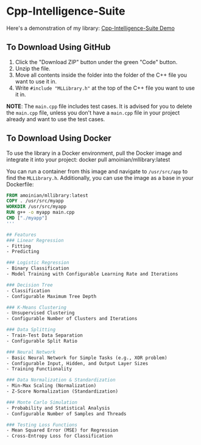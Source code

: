 # Cpp-Intelligence-Suite

Here's a demonstration of my library: [Cpp-Intelligence-Suite Demo](https://youtu.be/wf0WcMoy_xo)

## To Download Using GitHub
1. Click the "Download ZIP" button under the green "Code" button.
2. Unzip the file.
3. Move all contents inside the folder into the folder of the C++ file you want to use it in.
4. Write `#include "MLLibrary.h"` at the top of the C++ file you want to use it in.

**NOTE**: The `main.cpp` file includes test cases. It is advised for you to delete the `main.cpp` file, unless you don't have a `main.cpp` file in your project already and want to use the test cases.

## To Download Using Docker
To use the library in a Docker environment, pull the Docker image and integrate it into your project: docker pull amoinian/mllibrary:latest


You can run a container from this image and navigate to `/usr/src/app` to find the `MLLibrary.h`. Additionally, you can use the image as a base in your Dockerfile:

```Dockerfile
FROM amoinian/mllibrary:latest
COPY . /usr/src/myapp
WORKDIR /usr/src/myapp
RUN g++ -o myapp main.cpp
CMD ["./myapp"]
'''

## Features
### Linear Regression
- Fitting
- Predicting

### Logistic Regression
- Binary Classification
- Model Training with Configurable Learning Rate and Iterations

### Decision Tree
- Classification
- Configurable Maximum Tree Depth

### K-Means Clustering
- Unsupervised Clustering
- Configurable Number of Clusters and Iterations

### Data Splitting
- Train-Test Data Separation
- Configurable Split Ratio

### Neural Network
- Basic Neural Network for Simple Tasks (e.g., XOR problem)
- Configurable Input, Hidden, and Output Layer Sizes
- Training Functionality

### Data Normalization & Standardization
- Min-Max Scaling (Normalization)
- Z-Score Normalization (Standardization)

### Monte Carlo Simulation
- Probability and Statistical Analysis
- Configurable Number of Samples and Threads

### Testing Loss Functions
- Mean Squared Error (MSE) for Regression
- Cross-Entropy Loss for Classification
